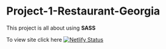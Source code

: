 # Project-1-Restaurant-Georgia

This project is all about using <strong>SASS</strong>

To view site click here [![Netlify Status](https://api.netlify.com/api/v1/badges/c05921e7-b213-417c-bf36-51db6437b2f8/deploy-status)](https://georgia-restaurants.netlify.app/)


